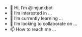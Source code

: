 - 👋 Hi, I’m @imjunkbot
- 👀 I’m interested in ...
- 🌱 I’m currently learning ...
- 💞️ I’m looking to collaborate on ...
- 📫 How to reach me ...

<!---
imjunkbot/imjunkbot is a ✨ special ✨ repository because its `README.md` (this file) appears on your GitHub profile.
You can click the Preview link to take a look at your changes.
--->
